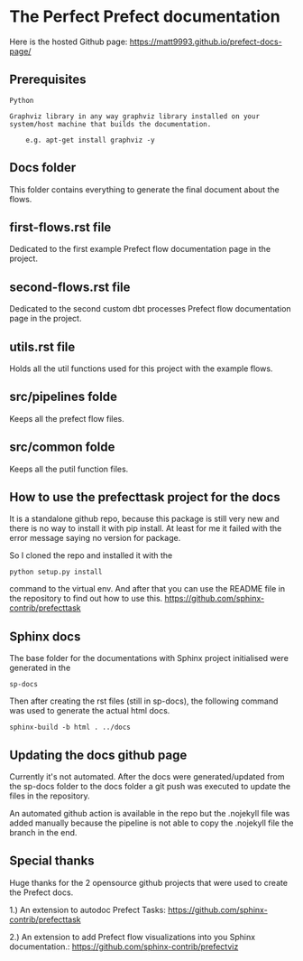 # The Perfect Prefect documentation

Here is the hosted Github page: https://matt9993.github.io/prefect-docs-page/



## Prerequisites
```
Python

Graphviz library in any way graphviz library installed on your system/host machine that builds the documentation.

    e.g. apt-get install graphviz -y
```

## Docs folder
This folder contains everything to generate the final document about the flows.

## first-flows.rst file
Dedicated to the first example Prefect flow documentation page in the project.


## second-flows.rst file
Dedicated to the second custom dbt processes Prefect flow documentation page in the project.

## utils.rst file
Holds all the util functions used for this project with the example flows.

## src/pipelines folde
Keeps all the prefect flow files.

## src/common folde
Keeps all the putil function files.

## How to use the prefecttask project for the docs
It is a standalone github repo, because this package is still very new and there is no way to install it with pip install. 
At least for me it failed with the error message saying no version for package.

So I cloned the repo and installed it with the
```
python setup.py install
```
command to the virtual env. And after that you can use the README file in the
repository to find out how to use this.
https://github.com/sphinx-contrib/prefecttask


## Sphinx docs
The base folder for the documentations with Sphinx project initialised were generated in the
```
sp-docs
```

Then after creating the rst files (still in sp-docs), the following command was used to generate the actual html docs.
```
sphinx-build -b html . ../docs
```


## Updating the docs github page
Currently it's not automated.
After the docs were generated/updated from the sp-docs folder to the docs folder a git push was executed
to update the files in the repository.

An automated github action is available in the repo but the .nojekyll file was added manually because the
pipeline is not able to copy the .nojekyll file the branch in the end.


## Special thanks
Huge thanks for the 2 opensource github projects that were used to create the Prefect docs.

1.) An extension to autodoc Prefect Tasks: https://github.com/sphinx-contrib/prefecttask

2.) An extension to add Prefect flow visualizations into you Sphinx documentation.:
    https://github.com/sphinx-contrib/prefectviz
